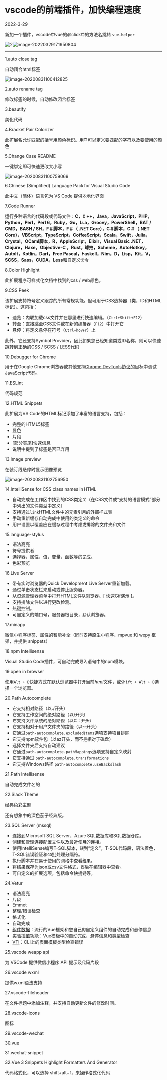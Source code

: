# vscode的前端插件，加快编程速度

2022-3-29 

新加一个插件，vscode中vue的@click中的方法名跳转 `vue-helper`

![2](D:\LJY\code\dataNote20221010\img\2-16485456451431.gif)![image-20220329171950804](D:\LJY\code\dataNote20221010\img\image-20220329171950804.png)



------------

1.auto close tag

自动闭合html标签

![image-20200831100412825](D:\LJY\code\dataNote20221010\img\typora-user-images\image-20200831100412825.png)

2.auto rename tag

修改标签的时候，自动修改闭合标签

3.beautify

美化代码

4.Bracket Pair Colorizer

此扩展名允许匹配的括号用颜色标识。用户可以定义要匹配的字符以及要使用的颜色

5.Change Case README

一键绑定即可快速更改大小写

![image-20200831100759069](D:\LJY\code\dataNote20221010\img\typora-user-images\image-20200831100759069.png)

6.Chinese (Simplified) Language Pack for Visual Studio Code

此中文（简体）语言包为 VS Code 提供本地化界面

7.Code Runner

运行多种语言的代码段或代码文件：**C，C ++，Java，JavaScript，PHP，Python，Perl，Perl 6，Ruby，Go，Lua，Groovy，PowerShell，BAT / CMD，BASH / SH，F＃脚本，F＃（ .NET Core），C＃脚本，C＃（.NET Core），VBScript，TypeScript，CoffeeScript，Scala，Swift，Julia，Crystal，OCaml脚本，R，AppleScript，Elixir，Visual Basic .NET，Clojure，Haxe，Objective-C ，Rust，球拍，Scheme，AutoHotkey，AutoIt，Kotlin，Dart，Free Pascal，Haskell，Nim，D，Lisp，Kit，V，SCSS，Sass，CUDA，Less**和自定义命令

8.Color Highlight

此扩展程序可样式化文档中找到的css / web颜色。

9.CSS Peek

该扩展支持符号定义跟踪的所有常规功能，但可用于CSS选择器（类，ID和HTML标记）。这包括：

- 速览：内联加载css文件并在那里进行快速编辑。（`Ctrl+Shift+F12`）
- 转至：直接跳至CSS文件或在新的编辑器（`F12`）中打开它
- 悬停：将定义悬停在符号（`Ctrl+hover`）上

此外，它还支持Symbol Provider，因此如果您已经知道类或ID名称，则可以快速跳转到正确的CSS / SCSS / LESS代码

10.Debugger for Chrome

用于在Google Chrome浏览器或其他支持[Chrome DevTools协议的](https://chromedevtools.github.io/debugger-protocol-viewer/)目标中调试JavaScript代码。

11.ESLint

代码规范

12.HTML Snippets

此扩展为VS Code的HTML标记添加了丰富的语言支持，包括：

- 完整的HTML5标签
- 显色
- 片段
- [部分实施]快速信息
- 说明中提到了标签是否已弃用

13.Image preview

在装订线悬停时显示图像预览

![image-20200831102756950](D:\LJY\code\dataNote20221010\img\typora-user-images\image-20200831102756950.png)

14.IntelliSense for CSS class names in HTML

- 自动完成在工作区中找到的CSS类定义（在CSS文件或“支持的语言模式”部分中列出的文件类型中定义）
- 支持通过`link`HTML文件中的元素引用的外部样式表
- 手动重新缓存自动完成中使用的类定义的命令
- 用户设置以覆盖应在缓存过程中考虑或排除的文件夹和文件

15.language-stylus

- 语法高亮
- 符号提供者
- 选择器，属性，值，变量，函数等的完成。
- 色彩预览

16.Live Server

- 带有实时浏览器的Quick Development Live Server重新加载。
- 通过单击状态栏来启动或停止服务器。
- 从资源管理器菜单中打开HTML文件以浏览器。[ [快速Gif演示](https://github.com/ritwickdey/vscode-live-server/blob/master/images/Screenshot/vscode-live-server-explorer-menu-demo-1.gif?raw=true) ]。
- 支持排除文件以进行更改检测。
- 热键控制。
- 可自定义的端口号，服务器根目录，默认浏览器。

17.minapp

微信小程序标签、属性的智能补全（同时支持原生小程序、mpvue 和 wepy 框架，并提供 snippets）

18.npm Intellisense

Visual Studio Code插件，可自动完成导入语句中的npm模块。

19.open in browser

使用`Alt + B`快捷方式在默认浏览器中打开当前*html*文件，或`Shift + Alt + B`选择一个浏览器。

20.Path Autocomplete

- 它支持相对路径（以./开头）
- 它支持工作空间的绝对路径（以/开头）
- 它支持文件系统的绝对路径（以C：开头）
- 它支持相对于用户文件夹的路径（以〜开头）
- 它通过`path-autocomplete.excludedItems`选项支持项目排除
- 它支持npm软件包（以az开头，而不是相对于磁盘）
- 选择文件夹后支持自动建议
- 它通过`path-autocomplete.pathMappings`选项支持自定义映射
- 它支持通过 `path-autocomplete.transformations`
- 它支持Windows路径 `path-autocomplete.useBackslash`

21.Path Intellisense

自动完成文件名的

22.Slack Theme

经典色彩主题 

还有想象中的深色茄子经典版。

23.SQL Server (mssql)

- 连接到Microsoft SQL Server，Azure SQL数据库和SQL数据仓库。
- 创建和管理连接配置文件以及最近使用的连接。
- 使用IntelliSense编写T-SQL脚本，转到“定义”，T-SQL代码段，语法着色，T-SQL错误验证和`GO`批处理分隔符。
- 执行脚本并在易于使用的网格中查看结果。
- 将结果保存为json或csv文件格式，然后在编辑器中查看。
- 可自定义的扩展选项，包括命令快捷键等。

24.Vetur

- 语法高亮
- 片段
- Emmet
- 整理/错误检查
- 格式化
- 自动完成
- [组件数据](https://vuejs.github.io/vetur/component-data.html)：流行的Vue框架和您自己的自定义组件的自动完成和悬停信息
- [实验插值功能](https://vuejs.github.io/vetur/interpolation.html)：Vue模板中的自动完成，悬停信息和类型检查
- [VTI](https://vuejs.github.io/vetur/vti.html)：CLI上的表面模板类型检查错误

25.vscode weapp api

为 VSCode 提供微信小程序 API 提示及代码片段

26.vscode wxml

提供wxml语法支持

27.vscode-fileheader

在文件标题中添加注释，并支持自动更新文件的修改时间。

28.vscode-icons

图标

29.vscode-wechat

30.vue

31.wechat-snippet

32.Vue 3 Snippets Highlight Formatters And Generator

代码格式化，可以选择 shift+alt+f，来操作格式化代码